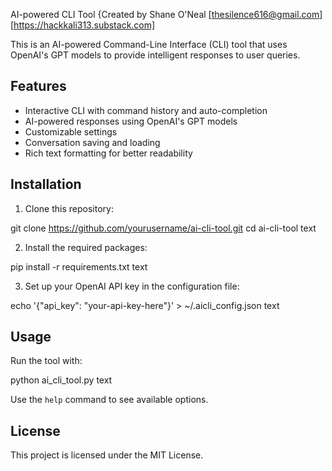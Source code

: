 AI-powered CLI Tool {Created by Shane O'Neal [thesilence616@gmail.com] [https://hackkali313.substack.com] 

This is an AI-powered Command-Line Interface (CLI) tool that uses OpenAI's GPT models to provide intelligent responses to user queries.

## Features

- Interactive CLI with command history and auto-completion
- AI-powered responses using OpenAI's GPT models
- Customizable settings
- Conversation saving and loading
- Rich text formatting for better readability
## Installation

1. Clone this repository:

git clone https://github.com/yourusername/ai-cli-tool.git
cd ai-cli-tool
text

2. Install the required packages:

pip install -r requirements.txt
text

3. Set up your OpenAI API key in the configuration file:

echo '{"api_key": "your-api-key-here"}' > ~/.aicli_config.json
text

## Usage

Run the tool with:


python ai_cli_tool.py
text

Use the `help` command to see available options.

## License

This project is licensed under the MIT License.
